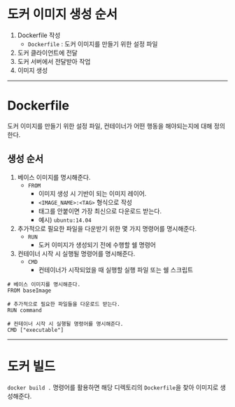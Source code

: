 # 도커 이미지 생성 순서

1. Dockerfile 작성
    - `Dockerfile` : 도커 이미지를 만들기 위한 설정 파일
2. 도커 클라이언트에 전달
3. 도커 서버에서 전달받아 작업
4. 이미지 생성

---

# Dockerfile

도커 이미지를 만들기 위한 설정 파일, 컨테이너가 어떤 행동을 해야되는지에 대해 정의한다.

## 생성 순서

1. 베이스 이미지를 명시해준다.
    - `FROM`
        - 이미지 생성 시 기반이 되는 이미지 레이어.
        - `<IMAGE_NAME>:<TAG>` 형식으로 작성
        - 태그를 안붙이면 가장 최신으로 다운로드 받는다.
        - 예시) `ubuntu:14.04`
2. 추가적으로 필요한 파일을 다운받기 위한 몇 가지 명령어를 명시해준다.
    - `RUN`
        - 도커 이미지가 생성되기 전에 수행할 쉘 명령어
3. 컨테이너 시작 시 실행될 명령어를 명시해준다.
    - `CMD`
        - 컨테이너가 시작되었을 때 실행할 실행 파일 또는 쉘 스크립트

```
# 베이스 이미지를 명시해준다.
FROM baseImage

# 추가적으로 필요한 파일들을 다운로드 받는다.
RUN command

# 컨테이너 시작 시 실행될 명령어를 명시해준다.
CMD ["executable"]
```

---

# 도커 빌드

`docker build .` 명령어를 활용하면 해당 디렉토리의 `Dockerfile`을 찾아 이미지로 생성해준다.